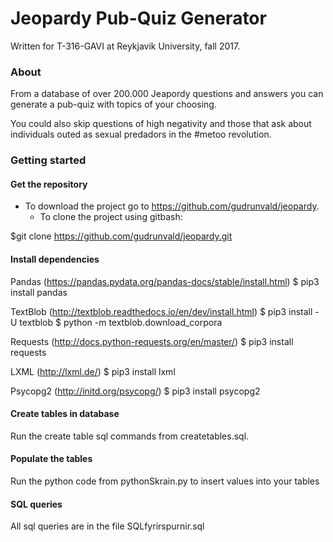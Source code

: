 # Jeopardy Pub-Quiz Generator

Written for T-316-GAVI at Reykjavik University, fall 2017.

### About
From a database of over 200.000 Jeapordy questions and answers you can generate a pub-quiz with topics of your choosing.

You could also skip questions of high negativity and those that ask about individuals outed as sexual predadors in the #metoo revolution.


### Getting started

#### Get the repository
* To download the project go to https://github.com/gudrunvald/jeopardy.
	* To clone the project using gitbash:

$git clone https://github.com/gudrunvald/jeopardy.git

#### Install dependencies
Pandas (https://pandas.pydata.org/pandas-docs/stable/install.html)
$ pip3 install pandas

TextBlob (http://textblob.readthedocs.io/en/dev/install.html)
$ pip3 install -U textblob
$ python -m textblob.download_corpora

Requests (http://docs.python-requests.org/en/master/)
$ pip3 install requests

LXML (http://lxml.de/)
$ pip3 install lxml

Psycopg2 (http://initd.org/psycopg/)
$ pip3 install psycopg2 

#### Create tables in database
Run the create table sql commands from createtables.sql.

#### Populate the tables
Run the python code from pythonSkrain.py to insert values into your tables

#### SQL queries
All sql queries are in the file SQLfyrirspurnir.sql